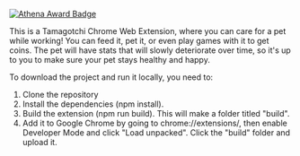 [![Athena Award Badge](https://img.shields.io/endpoint?url=https%3A%2F%2Faward.athena.hackclub.com%2Fapi%2Fbadge)](https://award.athena.hackclub.com?utm_source=readme)

This is a Tamagotchi Chrome Web Extension, where you can care for a pet while working! You can feed it, pet it, or even play games with it to get coins. The pet will have stats that will slowly deteriorate over time, so it's up to you to make sure your pet stays healthy and happy.

To download the project and run it locally, you need to:

1. Clone the repository
2. Install the dependencies (npm install).
3. Build the extension (npm run build). This will make a folder titled "build".
4. Add it to Google Chrome by going to chrome://extensions/, then enable Developer Mode and click "Load unpacked". Click the "build" folder and upload it.
